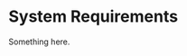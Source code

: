 [title]: # (System Requirements)
[tags]: # (XXX)
[priority]: # (817)
# System Requirements
Something here.
